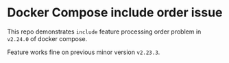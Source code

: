 # Docker Compose include order issue

This repo demonstrates `include` feature processing order problem in `v2.24.0` of docker compose.

Feature works fine on previous minor version `v2.23.3`.
